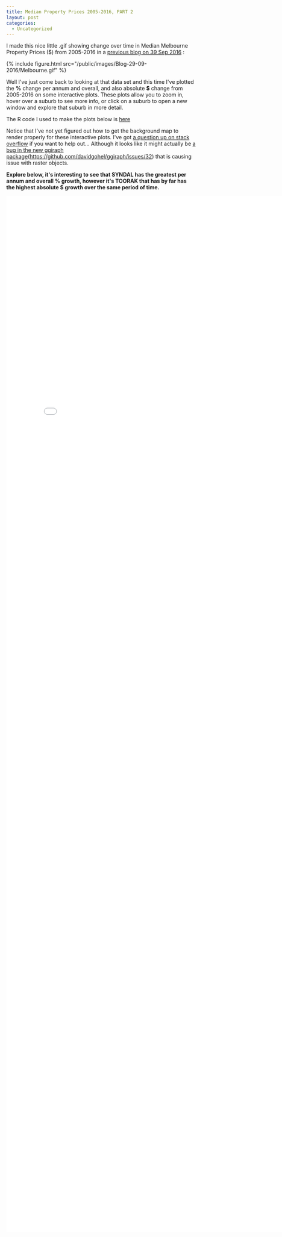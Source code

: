 ```yaml
---
title: Median Property Prices 2005-2016, PART 2
layout: post
categories:
  - Uncategorized
---
```


I made this nice little .gif showing change over time in Median Melbourne Property Prices ($) from 2005-2016 in a [previous blog on 39 Sep 2016][1] :

{% include figure.html src="/public/images/Blog-29-09-2016/Melbourne.gif" %}

Well I've just come back to looking at that data set and this time I've plotted the **%** change per annum and overall, and also absolute **$** change from 2005-2016 on some interactive plots.
These plots allow you to zoom in, hover over a suburb to see more info, or click on a suburb to open a new window and explore that suburb in more detail.
 
The R code I used to make the plots below is [here][2] 

Notice that I've not yet figured out how to get the background map to render properly for these interactive plots. 
I've got [a question up on stack overflow][3] if you want to help out...
Although it looks like it might actually be [a bug in the new ggiraph package][4](https://github.com/davidgohel/ggiraph/issues/32) that is causing issue with raster objects.

**Explore below, it's interesting to see that SYNDAL has the greatest per annum and overall % growth, however it's TOORAK that has by far has the highest absolute $ growth over the same period of time.** 

<iframe width="800" height= "2750" frameborder="0" scrolling="no" src="/public/html/Blog-22-10-2016/2016-10-22-MelbournePropertyPrices.html"></iframe>


[1]: http://dpnewman.com/Making-Maps/
[2]: https://github.com/DanielPNewman/MelbournePropertyPrices/blob/master/MelbournePropertyPrices.Rmd\
[3]: http://stackoverflow.com/questions/40166761/r-ggiraph-with-ggmap-for-interactive-reactive-longitude-and-latitude-points-sc
[4]: https://github.com/davidgohel/ggiraph/issues/32